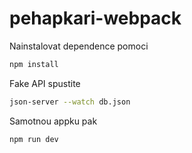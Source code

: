 # pehapkari-webpack

Nainstalovat dependence pomoci
``` bash
npm install
```

Fake API spustite
``` bash
json-server --watch db.json
```

Samotnou appku pak
``` bash
npm run dev
```
